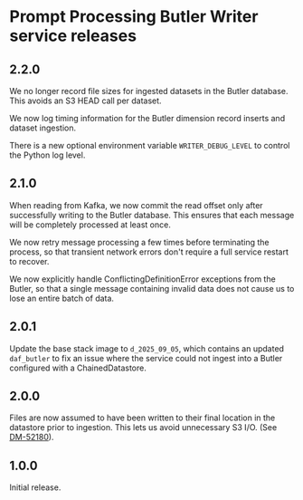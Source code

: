 # Prompt Processing Butler Writer service releases

## 2.2.0

We no longer record file sizes for ingested datasets in the Butler database.
This avoids an S3 HEAD call per dataset.

We now log timing information for the Butler dimension record inserts and
dataset ingestion.

There is a new optional environment variable `WRITER_DEBUG_LEVEL` to control
the Python log level.

## 2.1.0

When reading from Kafka, we now commit the read offset only after successfully
writing to the Butler database. This ensures that each message will be
completely processed at least once.

We now retry message processing a few times before terminating the process, so
that transient network errors don't require a full service restart to recover.

We now explicitly handle ConflictingDefinitionError exceptions from the Butler,
so that a single message containing invalid data does not cause us to lose
an entire batch of data.

## 2.0.1

Update the base stack image to `d_2025_09_05`, which contains an updated
`daf_butler` to fix an issue where the service could not ingest into a Butler
configured with a ChainedDatastore.

## 2.0.0
Files are now assumed to have been written to their final location in the
datastore prior to ingestion. This lets us avoid unnecessary S3 I/O. (See
[DM-52180](https://rubinobs.atlassian.net/browse/DM-52180)).

## 1.0.0
Initial release.